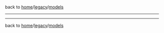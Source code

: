 back to [home](/)/[legacy](/legacy)/[models](/legacy/models)

---

---

back to [home](/)/[legacy](/legacy)/[models](/legacy/models)
